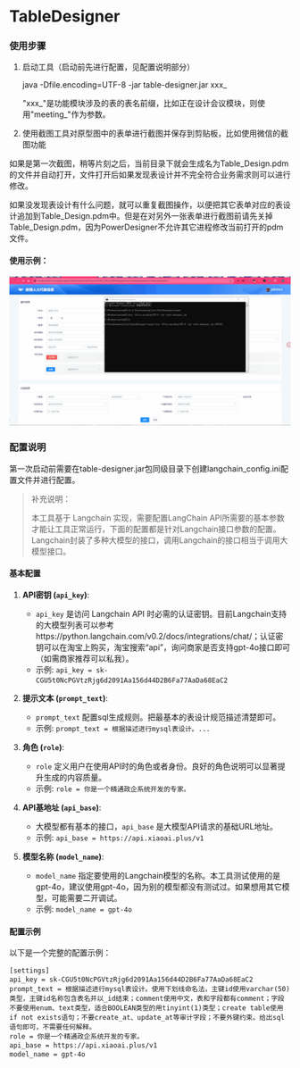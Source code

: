 # TableDesigner

### 

### 使用步骤

1. 启动工具（启动前先进行配置，见配置说明部分）
   
   java  -Dfile.encoding=UTF-8   -jar table-designer.jar xxx_
   
   "xxx_"是功能模块涉及的表的表名前缀，比如正在设计会议模块，则使用"meeting_"作为参数。

2. 使用截图工具对原型图中的表单进行截图并保存到剪贴板，比如使用微信的截图功能

如果是第一次截图，稍等片刻之后，当前目录下就会生成名为Table_Design.pdm的文件并自动打开，文件打开后如果发现表设计并不完全符合业务需求则可以进行修改。

如果没发现表设计有什么问题，就可以重复截图操作，以便把其它表单对应的表设计追加到Table_Design.pdm中。但是在对另外一张表单进行截图前请先关掉Table_Design.pdm，因为PowerDesigner不允许其它进程修改当前打开的pdm文件。



#### 使用示例：

![ ](https://raw.githubusercontent.com/zhonghuajin/TableDesigner/master/%E8%A1%A8%E8%AE%BE%E8%AE%A1%E5%B7%A5%E5%85%B7%E7%A4%BA%E4%BE%8B.gif)



### 配置说明

第一次启动前需要在table-designer.jar包同级目录下创建langchain_config.ini配置文件并进行配置。

> 补充说明：
> 
> 本工具基于 Langchain 实现，需要配置LangChain API所需要的基本参数才能让工具正常运行，下面的配置都是针对Langchain接口参数的配置。Langchain封装了多种大模型的接口，调用Langchain的接口相当于调用大模型接口。

#### 基本配置

1. **API密钥 (`api_key`)**:
   
   - `api_key` 是访问 Langchain API 时必需的认证密钥。目前Langchain支持的大模型列表可以参考https://python.langchain.com/v0.2/docs/integrations/chat/；认证密钥可以在淘宝上购买，淘宝搜索“api”，询问商家是否支持gpt-4o接口即可（如需商家推荐可以私我）。
   - 示例: `api_key = sk-CGU5t0NcPGVtzRjg6d2091Aa156d44D2B6Fa77AaDa68EaC2`

2. **提示文本 (`prompt_text`)**:
   
   - `prompt_text` 配置sql生成规则。把最基本的表设计规范描述清楚即可。
   - 示例: `prompt_text = 根据描述进行mysql表设计。...`

3. **角色 (`role`)**:
   
   - `role` 定义用户在使用API时的角色或者身份。良好的角色说明可以显著提升生成的内容质量。
   - 示例: `role = 你是一个精通政企系统开发的专家。`

4. **API基地址 (`api_base`)**:
   
   - 大模型都有基本的接口，`api_base` 是大模型API请求的基础URL地址。
   - 示例: `api_base = https://api.xiaoai.plus/v1`

5. **模型名称 (`model_name`)**:
   
   - `model_name` 指定要使用的Langchain模型的名称。本工具测试使用的是gpt-4o，建议使用gpt-4o，因为别的模型都没有测试过。如果想用其它模型，可能需要二开调试。
   - 示例: `model_name = gpt-4o`

#### 配置示例

以下是一个完整的配置示例：

```plaintext
[settings]
api_key = sk-CGU5t0NcPGVtzRjg6d2091Aa156d44D2B6Fa77AaDa68EaC2
prompt_text = 根据描述进行mysql表设计。使用下划线命名法，主键id使用varchar(50)类型，主键id名称包含表名并以_id结束；comment使用中文，表和字段都有comment；字段不要使用enum、text类型，适合BOOLEAN类型的用tinyint(1)类型；create table使用if not exists语句；不要create_at、update_at等审计字段；不要外键约束。给出sql语句即可，不需要任何解释。
role = 你是一个精通政企系统开发的专家。
api_base = https://api.xiaoai.plus/v1
model_name = gpt-4o
```